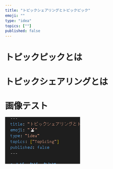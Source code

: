 ```yaml
---
title: "トピックシェアリングとトピックピック"
emoji: ""
type: "idea"
topics: [""]
published: false
---
```


# トピックピックとは

# トピックシェアリングとは

# 画像テスト
![](/images/220613_194506.png)
